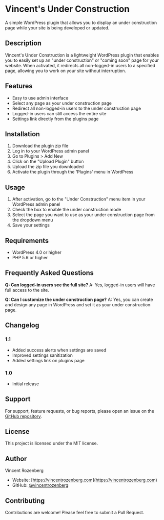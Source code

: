 # Vincent's Under Construction

A simple WordPress plugin that allows you to display an under construction page while your site is being developed or updated.

## Description

Vincent's Under Construction is a lightweight WordPress plugin that enables you to easily set up an "under construction" or "coming soon" page for your website. When activated, it redirects all non-logged-in users to a specified page, allowing you to work on your site without interruption.

## Features

- Easy to use admin interface
- Select any page as your under construction page
- Redirect all non-logged-in users to the under construction page
- Logged-in users can still access the entire site
- Settings link directly from the plugins page

## Installation

1. Download the plugin zip file
2. Log in to your WordPress admin panel
3. Go to Plugins > Add New
4. Click on the "Upload Plugin" button
5. Upload the zip file you downloaded
6. Activate the plugin through the 'Plugins' menu in WordPress

## Usage

1. After activation, go to the "Under Construction" menu item in your WordPress admin panel
2. Check the box to enable the under construction mode
3. Select the page you want to use as your under construction page from the dropdown menu
4. Save your settings

## Requirements

- WordPress 4.0 or higher
- PHP 5.6 or higher

## Frequently Asked Questions

**Q: Can logged-in users see the full site?**
A: Yes, logged-in users will have full access to the site.

**Q: Can I customize the under construction page?**
A: Yes, you can create and design any page in WordPress and set it as your under construction page.

## Changelog

### 1.1
- Added success alerts when settings are saved
- Improved settings sanitization
- Added settings link on plugins page

### 1.0
- Initial release

## Support

For support, feature requests, or bug reports, please open an issue on the [GitHub repository](https://github.com/your-github-username/vincent-under-construction).

## License

This project is licensed under the MIT license.

## Author

Vincent Rozenberg
- Website: [https://vincentrozenberg.com](https://vincentrozenberg.com)
- GitHub: [@vincentrozenberg](https://github.com/vincentrozenberg)

## Contributing

Contributions are welcome! Please feel free to submit a Pull Request.
